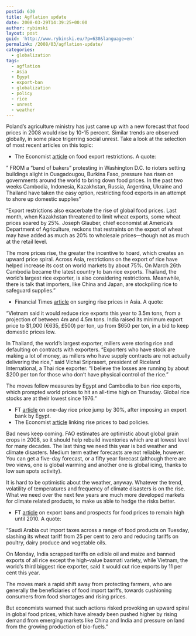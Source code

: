 ```yaml
---
postid: 630
title: Agflation update
date: 2008-03-29T14:39:25+00:00
author: rybinski
layout: post
guid: 'http://www.rybinski.eu/?p=630&language=en'
permalink: /2008/03/agflation-update/
categories:
  - globalization
tags:
  - agflation
  - Asia
  - Egypt
  - export-ban
  - globalization
  - policy
  - rice
  - unrest
  - weather
---
```

Poland’s agriculture ministry has just came up with a new forecast that food prices in 2008 would rise by 10-15 percent. Similar trends are observed globally, in some place trigerring social unrest. Take a look at the selection of most recent articles on this topic:

  * The Economist [article](http://www.economist.com/opinion/displaystory.cfm?story_id=10926502) on food export restrictions. A quote: 

” FROM a “band of bakers” protesting in Washington D.C. to rioters setting buildings alight in Ouagadougou, Burkina Faso, pressure has risen on governments around the world to bring down food prices. In the past two weeks Cambodia, Indonesia, Kazakhstan, Russia, Argentina, Ukraine and Thailand have taken the easy option, restricting food exports in an attempt to shore up domestic supplies”

<!--more-->

“Export restrictions also exacerbate the rise of global food prices. Last month, when Kazakhstan threatened to limit wheat exports, some wheat prices soared by 25%. Joseph Glauber, chief economist at America’s Department of Agriculture, reckons that restraints on the export of wheat may have added as much as 20% to wholesale prices—though not as much at the retail level.

The more prices rise, the greater the incentive to hoard, which creates an upward price spiral. Across Asia, restrictions on the export of rice have helped increase its cost on world markets by about 75%. On March 26th Cambodia became the latest country to ban rice exports. Thailand, the world’s largest rice exporter, is also considering restrictions. Meanwhile, there is talk that importers, like China and Japan, are stockpiling rice to safeguard supplies.”

  * Financial Times [article](http://www.ft.com/cms/s/0/8b1854d4-fd1b-11dc-961e-000077b07658.html) on surging rise prices in Asia. A quote:

“Vietnam said it would reduce rice exports this year to 3.5m tons, from a projection of between 4m and 4.5m tons. India raised its minimum export price to $1,000 (€635, £500) per ton, up from $650 per ton, in a bid to keep domestic prices low.

In Thailand, the world’s largest exporter, millers were storing rice and defaulting on contracts with exporters. “Exporters who have stock are making a lot of money, as millers who have supply contracts are not actually delivering the rice,” said Vichai Sriprasert, president of Riceland International, a Thai rice exporter. “I believe the losses are running by about $200 per ton for those who don’t have physical control of the rice.”

The moves follow measures by Egypt and Cambodia to ban rice exports, which prompted world prices to hit an all-time high on Thursday. Global rice stocks are at their lowest since 1976.”

  * FT [article](http://www.ft.com/cms/s/0/d6f1cd74-fc29-11dc-9229-000077b07658,dwp_uuid=a955630e-3603-11dc-ad42-0000779fd2ac.html) on one-day rice price jump by 30%, after imposing an export bank by Egypt.
  * The Economist [article](http://www.economist.com/research/articlesBySubject/displaystory.cfm?subjectid=7216688&story_id=10926579) linking rise prices to bad policies.

Bad news keep coming. FAO estimates are optimistic about global grain crops in 2008, so it should help rebuild inventories which are at lowest level for many decades. The last thing we need this year is bad weather and climate disasters. Medium term eather forecasts are not reliable, however. You can get a five-day forecast, or a fifty year forecast (although there are two views, one is global warming and another one is global icing, thanks to low sun spots activity).

It is hard to be optimistic about the weather, anyway. Whatever the trend, volatility of temperatures and frequency of climate disasters is on the rise. What we need over the next few years are much more developed markets for climate related products, to make us able to hedge the risks better.

  * FT [article](http://www.ft.com/cms/s/0/7a4c2b98-0014-11dd-825a-000077b07658.html) on export bans and prospects for food prices to remain high until 2010. A quote:

“Saudi Arabia cut import taxes across a range of food products on Tuesday, slashing its wheat tariff from 25 per cent to zero and reducing tariffs on poultry, dairy produce and vegetable oils.

On Monday, India scrapped tariffs on edible oil and maize and banned exports of all rice except the high-value basmati variety, while Vietnam, the world’s third biggest rice exporter, said it would cut rice exports by 11 per cent this year.

The moves mark a rapid shift away from protecting farmers, who are generally the beneficiaries of food import tariffs, towards cushioning consumers from food shortages and rising prices.

But economists warned that such actions risked provoking an upward spiral in global food prices, which have already been pushed higher by rising demand from emerging markets like China and India and pressure on land from the growing production of bio-fuels.”

